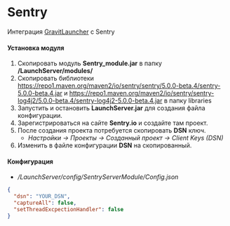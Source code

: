 # Sentry

Интеграция [GravitLauncher] с Sentry

#### Установка модуля

1. Скопировать модуль **Sentry_module.jar** в папку **/LaunchServer/modules/**
2. Скопировать библиотеки https://repo1.maven.org/maven2/io/sentry/sentry/5.0.0-beta.4/sentry-5.0.0-beta.4.jar
   и https://repo1.maven.org/maven2/io/sentry/sentry-log4j2/5.0.0-beta.4/sentry-log4j2-5.0.0-beta.4.jar в папку
   libraries
3. Запустить и остановить **LaunchServer.jar** для создания файла конфигурации.
4. Зарегистрироваться на сайте **Sentry.io** и создайте там проект.
5. После создания проекта потребуется скопировать **DSN** ключ.
    - *Настройки -> Проекты -> Созданный проект -> Client Keys (DSN)*
6. Изменить в файле конфигурации **DSN** на скопированный.

#### Конфигурация

- */LaunchServer/config/SentryServerModule/Config.json*

```json
{
  "dsn": "YOUR_DSN",
  "captureAll": false,
  "setThreadExcpectionHandler": false
}
```

[GravitLauncher]: https://github.com/GravitLauncher/Launcher
